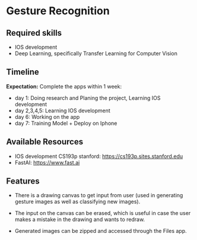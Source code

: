 # Gesture Recognition

## Required skills

- IOS development 
- Deep Learning, specifically Transfer Learning for Computer Vision

## Timeline

**Expectation:** Complete the apps within 1 week:

- day 1: Doing research and Planing the project, Learning IOS development 
- day 2,3,4,5: Learning IOS  development
- day 6: Working on the app
- day 7: Training Model + Deploy on Iphone

## Available Resources

- IOS development CS193p stanford: https://cs193p.sites.stanford.edu
- FastAI: https://www.fast.ai

## Features

- There is a drawing canvas to get input from user (used in generating gesture images as well as classifying new images).

- The input on the canvas can be erased, which is useful in case the user makes a mistake in the drawing and wants to redraw.

- Generated images can be zipped and accessed through the Files app.
